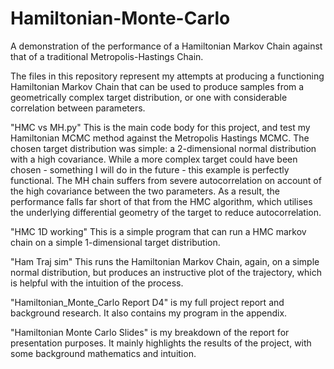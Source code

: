 # Hamiltonian-Monte-Carlo
A demonstration of the performance of a Hamiltonian Markov Chain against that of a traditional Metropolis-Hastings Chain.

The files in this repository represent my attempts at producing a functioning Hamiltonian Markov Chain that can be used to produce samples from a geometrically complex target distribution, or one with considerable correlation between parameters.

"HMC vs MH.py"
This is the main code body for this project, and test my Hamiltonian MCMC method against the Metropolis Hastings MCMC.
The chosen target distribution was simple: a 2-dimensional normal distribution with a high covariance. While a more complex target could have been chosen - something I will do in the future - this example is perfectly functional.
The MH chain suffers from severe autocorrelation on account of the high covariance between the two parameters. As a result, the performance falls far short of that from the HMC algorithm, which utilises the underlying differential geometry of the target to reduce autocorrelation.

"HMC 1D working"
This is a simple program that can run a HMC markov chain on a simple 1-dimensional target distribution.

"Ham Traj sim"
This runs the Hamiltonian Markov Chain, again, on a simple normal distribution, but produces an instructive plot of the trajectory, which is helpful with the intuition of the process.

"Hamiltonian_Monte_Carlo Report D4" is my full project report and background research. It also contains my program in the appendix.

"Hamiltonian Monte Carlo Slides" is my breakdown of the report for presentation purposes. It mainly highlights the results of the project, with some background mathematics and intuition.
